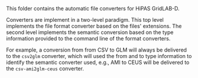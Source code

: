 This folder contains the automatic file converters for HiPAS GridLAB-D.

Converters are implement in a two-level paradigm. This top level implements
the file format converter based on the files' extensions. The second level
implements the semantic conversion based on the type information provided to
the command line of the format converters.

For example, a conversion from from CSV to GLM will always be delivered to the
`csv2glm` converter, which will used the from and to type information to
identify the semantic converter used, e.g., AMI to CEUS will be delivered to
the `csv-ami2glm-ceus` converter.
